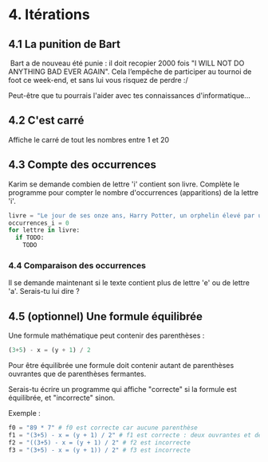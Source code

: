# 4. Itérations

## 4.1 La punition de Bart
<img href="https://psicoedublog.files.wordpress.com/2013/05/board.jpg">
Bart a de nouveau été punie : il doit recopier 2000 fois "I WILL NOT DO ANYTHING BAD EVER AGAIN".
Cela l’empêche de participer au tournoi de foot ce week-end, et sans lui vous risquez de perdre :/

Peut-être que tu pourrais l'aider avec tes connaissances d'informatique...

## 4.2 C'est carré
Affiche le carré de tout les nombres entre 1 et 20

## 4.3 Compte des occurrences
Karim se demande combien de lettre 'i' contient son livre.
Complète le programme pour compter le nombre d'occurrences (apparitions) de la lettre 'i'.
```python
livre = "Le jour de ses onze ans, Harry Potter, un orphelin élevé par un oncle et une tante qui le détestent, voit son existence bouleversée. Un géant vient le chercher pour l'emmener au collège Poudlard, école de sorcellerie, où une place l'attend depuis toujours. Qui est donc Harry Potter ? Et qui est l'effroyable V..., le mage dont personne n'ose prononcer le nom ?"
occurrences_i = 0
for lettre in livre:
  if TODO:
    TODO
```

### 4.4 Comparaison des occurrences
Il se demande maintenant si le texte contient plus de lettre 'e' ou de lettre 'a'.
Serais-tu lui dire ?


## 4.5 (optionnel) Une formule équilibrée
Une formule mathématique peut contenir des parenthèses :
```python
(3+5) - x = (y + 1) / 2
```

Pour être équilibrée une formule doit contenir autant de parenthèses ouvrantes que de parenthèses fermantes.

Serais-tu écrire un programme qui affiche "correcte" si la formule est équilibrée, et "incorrecte" sinon.

Exemple :
```python
f0 = "89 * 7" # f0 est correcte car aucune parenthèse
f1 = "(3+5) - x = (y + 1) / 2" # f1 est correcte : deux ouvrantes et deux fermantes
f2 = "((3+5) - x = (y + 1) / 2" # f2 est incorrecte
f3 = "(3+5) - x = (y + 1)) / 2" # f3 est incorrecte
```
